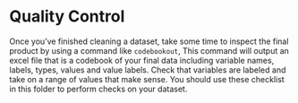 # Quality Control 

Once you’ve finished cleaning a dataset, take some time to inspect the final product by using a command like `codebookout`, This command will output an excel file that is a codebook of your final data including variable names, labels, types, values and value labels. Check that variables are labeled and take on a range of values that make sense. You should use these checklist in this folder to perform checks on your dataset. 


